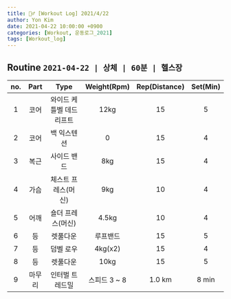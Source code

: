 ```yaml
---
title: 🏋️‍♂️ [Workout Log] 2021/4/22
author: Yon Kim
date: 2021-04-22 10:00:00 +0900
categories: [Workout, 운동로그_2021]
tags: [Workout_log]
---
```


## Routine `2021-04-22 | 상체 | 60분 | 헬스장` ##
|no.|Part|Type|Weight(Rpm)|Rep(Distance)|Set(Min)|
|:---:|:---:|:---:|:---:|:---:|:---:|
|1|코어|와이드 케틀벨 데드리프트|12kg|15|5|
|2|코어|백 익스텐션|0|15|4|
|3|복근|사이드 밴드|8kg|15|4|
|4|가슴|체스트 프레스(머신)|9kg|10|4|
|5|어깨|숄더 프레스(머신)|4.5kg|10|4|
|6|등|렛풀다운|루프밴드|15|5|
|7|등|덤벨 로우|4kg(x2)|15|4|
|8|등|렛풀다운|10kg|15|5|
|9|마무리|인터벌 트레드밀|스피드 3 ~ 8|1.0 km|8 min|

